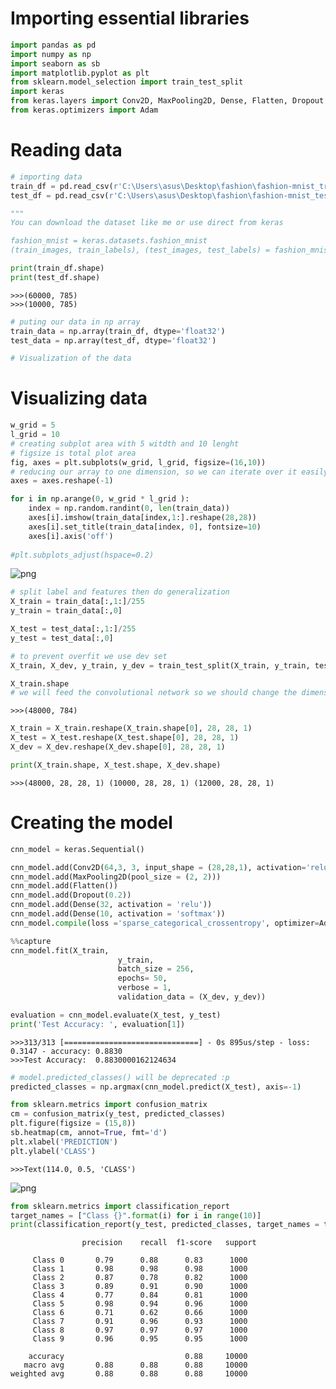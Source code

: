 # Importing essential libraries
```python
import pandas as pd
import numpy as np
import seaborn as sb
import matplotlib.pyplot as plt
from sklearn.model_selection import train_test_split
import keras
from keras.layers import Conv2D, MaxPooling2D, Dense, Flatten, Dropout
from keras.optimizers import Adam
```

# Reading data
```python
# importing data
train_df = pd.read_csv(r'C:\Users\asus\Desktop\fashion\fashion-mnist_train.csv', sep=',')
test_df = pd.read_csv(r'C:\Users\asus\Desktop\fashion\fashion-mnist_test.csv', sep=',')

""" 
You can download the dataset like me or use direct from keras

fashion_mnist = keras.datasets.fashion_mnist
(train_images, train_labels), (test_images, test_labels) = fashion_mnist.load_data()""";
```


```python
print(train_df.shape)
print(test_df.shape)
```

    >>>(60000, 785)
    >>>(10000, 785)
    


```python
# puting our data in np array
train_data = np.array(train_df, dtype='float32')
test_data = np.array(test_df, dtype='float32')
```


```python
# Visualization of the data
```

# Visualizing data
```python
w_grid = 5
l_grid = 10
# creating subplot area with 5 witdth and 10 lenght
# figsize is total plot area
fig, axes = plt.subplots(w_grid, l_grid, figsize=(16,10)) 
# reducing our array to one dimension, so we can iterate over it easily
axes = axes.reshape(-1)

for i in np.arange(0, w_grid * l_grid ):
    index = np.random.randint(0, len(train_data))
    axes[i].imshow(train_data[index,1:].reshape(28,28))
    axes[i].set_title(train_data[index, 0], fontsize=10)
    axes[i].axis('off')
    
#plt.subplots_adjust(hspace=0.2)
```


![png](https://github.com/Sekomer/Fashion-Class-Classification-with-CNN/blob/master/photos/output_5_0.png)



```python
# split label and features then do generalization
X_train = train_data[:,1:]/255
y_train = train_data[:,0]

X_test = test_data[:,1:]/255
y_test = test_data[:,0]
```


```python
# to prevent overfit we use dev set
X_train, X_dev, y_train, y_dev = train_test_split(X_train, y_train, test_size=0.2, random_state=42)
```


```python
X_train.shape
# we will feed the convolutional network so we should change the dimensions
```




    >>>(48000, 784)




```python
X_train = X_train.reshape(X_train.shape[0], 28, 28, 1)
X_test = X_test.reshape(X_test.shape[0], 28, 28, 1)
X_dev = X_dev.reshape(X_dev.shape[0], 28, 28, 1)

print(X_train.shape, X_test.shape, X_dev.shape)
```

    >>>(48000, 28, 28, 1) (10000, 28, 28, 1) (12000, 28, 28, 1)
    

# Creating the model


```python
cnn_model = keras.Sequential()

cnn_model.add(Conv2D(64,3, 3, input_shape = (28,28,1), activation='relu'))
cnn_model.add(MaxPooling2D(pool_size = (2, 2)))
cnn_model.add(Flatten())
cnn_model.add(Dropout(0.2))
cnn_model.add(Dense(32, activation = 'relu'))
cnn_model.add(Dense(10, activation = 'softmax'))
cnn_model.compile(loss ='sparse_categorical_crossentropy', optimizer=Adam(lr=0.003),metrics =['accuracy'])
```


```python
%%capture
cnn_model.fit(X_train,
                        y_train,
                        batch_size = 256,
                        epochs= 50,
                        verbose = 1,
                        validation_data = (X_dev, y_dev))
```


```python
evaluation = cnn_model.evaluate(X_test, y_test)
print('Test Accuracy: ', evaluation[1])
```

    >>>313/313 [==============================] - 0s 895us/step - loss: 0.3147 - accuracy: 0.8830
    >>>Test Accuracy:  0.8830000162124634
    


```python
# model.predicted_classes() will be deprecated :p
predicted_classes = np.argmax(cnn_model.predict(X_test), axis=-1)
```


```python
from sklearn.metrics import confusion_matrix
cm = confusion_matrix(y_test, predicted_classes)
plt.figure(figsize = (15,8))
sb.heatmap(cm, annot=True, fmt='d')
plt.xlabel('PREDICTION')
plt.ylabel('CLASS')

```




    >>>Text(114.0, 0.5, 'CLASS')




![png](https://github.com/Sekomer/Fashion-Class-Classification-with-CNN/blob/master/photos/output_15_1.png)



```python
from sklearn.metrics import classification_report
target_names = ["Class {}".format(i) for i in range(10)]
print(classification_report(y_test, predicted_classes, target_names = target_names))
```

                    precision    recall  f1-score   support
    
         Class 0       0.79      0.88      0.83      1000
         Class 1       0.98      0.98      0.98      1000
         Class 2       0.87      0.78      0.82      1000
         Class 3       0.89      0.91      0.90      1000
         Class 4       0.77      0.84      0.81      1000
         Class 5       0.98      0.94      0.96      1000
         Class 6       0.71      0.62      0.66      1000
         Class 7       0.91      0.96      0.93      1000
         Class 8       0.97      0.97      0.97      1000
         Class 9       0.96      0.95      0.95      1000
    
        accuracy                           0.88     10000
       macro avg       0.88      0.88      0.88     10000
    weighted avg       0.88      0.88      0.88     10000
    
    
